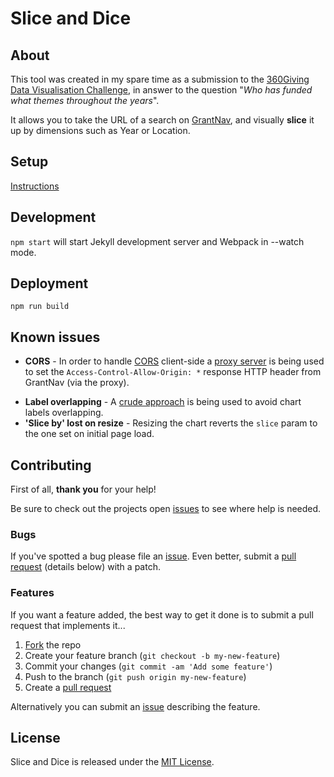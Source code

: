 # Slice and Dice

## About

This tool was created in my spare time as a submission to the [360Giving Data Visualisation Challenge](https://challenge.threesixtygiving.org/), in answer to the question "_Who has funded what themes throughout the years_".

It allows you to take the URL of a search on [GrantNav](http://grantnav.threesixtygiving.org/), and visually **slice** it up by dimensions such as Year or Location.

## Setup

[Instructions](https://jekyllrb.com/docs/installation/)

## Development

`npm start` will start Jekyll development server and Webpack in --watch mode.

## Deployment

<!-- TODO: -->
`npm run build`

## Known issues

- **CORS** - In order to handle [CORS](https://developer.mozilla.org/en-US/docs/Web/HTTP/CORS) client-side a [proxy server](http://slice-and-dice.herokuapp.com/) is being used to set the `Access-Control-Allow-Origin: *` response HTTP header from GrantNav (via the proxy).
<!-- TODO: Add link -->
- **Label overlapping** - A [crude approach](#) is being used to avoid chart labels overlapping.
- **'Slice by' lost on resize** - Resizing the chart reverts the `slice` param to the one set on initial page load.

## Contributing

First of all, **thank you** for your help!

Be sure to check out the projects open [issues](#) to see where help is needed.

### Bugs

<!-- TODO: Add links -->
If you've spotted a bug please file an [issue](#). Even better, submit a [pull request](#) (details below) with a patch.

### Features
<!-- TODO: Add link -->
If you want a feature added, the best way to get it done is to submit a pull request that implements it...

<!-- TODO: Add links -->
1. [Fork](#) the repo
2. Create your feature branch (`git checkout -b my-new-feature`)
3. Commit your changes (`git commit -am 'Add some feature'`)
4. Push to the branch (`git push origin my-new-feature`)
5. Create a [pull request](#)

Alternatively you can submit an [issue](#) describing the feature.

## License

Slice and Dice is released under the [MIT License](https://opensource.org/licenses/MIT).
